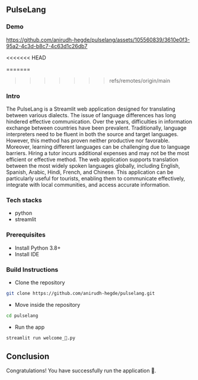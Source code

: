 ## PulseLang

### Demo

https://github.com/anirudh-hegde/pulselang/assets/105560839/3610e0f3-95a2-4c3d-b8c7-4c63d1c26db7

<<<<<<< HEAD


=======
>>>>>>> refs/remotes/origin/main
### Intro
The PulseLang is a Streamlit web application designed for translating between various dialects. The issue of language differences has long hindered effective communication. Over the years, difficulties in information exchange between countries have been prevalent. Traditionally, language interpreters need to be fluent in both the source and target languages. However, this method has proven neither productive nor favorable. Moreover, learning different languages can be challenging due to language barriers. Hiring a tutor incurs additional expenses and may not be the most efficient or effective method.
The web application supports translation between the most widely spoken languages globally, including English, Spanish, Arabic, Hindi, French, and Chinese. This application can be particularly useful for tourists, enabling them to communicate effectively, integrate with local communities, and access accurate information.

### Tech stacks
* python
* streamlit

### Prerequisites
* Install Python 3.8+
* Install IDE

### Build Instructions
* Clone the repository
```sh
git clone https://github.com/anirudh-hegde/pulselang.git
```

* Move inside the repository
```sh
cd pulselang
```

* Run the app
```sh
streamlit run welcome_👋️.py 
```

## Conclusion
Congratulations! You have successfully run the application 🚀️.
